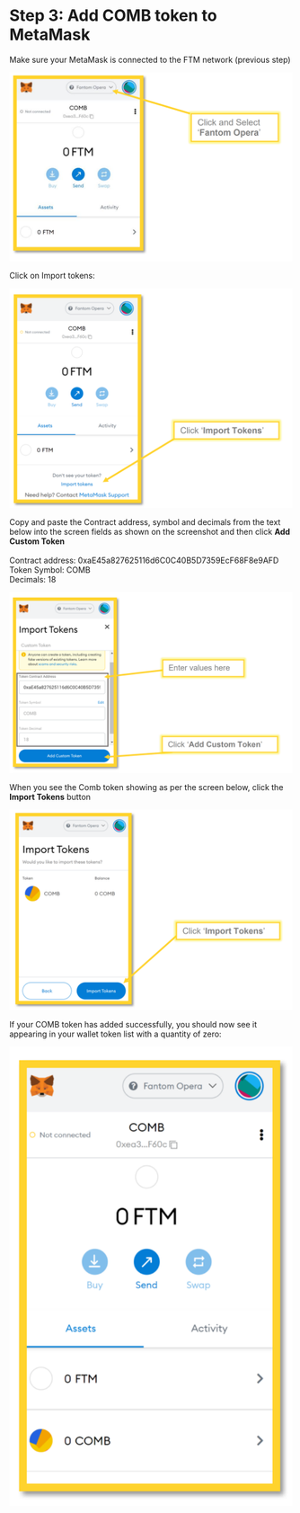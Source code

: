 # Step 3: Add COMB token to MetaMask

Make sure your MetaMask is connected to the FTM network (previous step)

![](<../../.gitbook/assets/image (28) (1) (1).png>)

Click on Import tokens:

![](<../../.gitbook/assets/image (21) (1) (1) (1).png>)

Copy and paste the Contract address, symbol and decimals from the text below into the screen fields as shown on the screenshot and then click **Add Custom Token** \
\
Contract address: 0xaE45a827625116d6C0C40B5D7359EcF68F8e9AFD \
Token Symbol: COMB \
Decimals: 18

![](<../../.gitbook/assets/image (18) (1) (1).png>)

When you see the Comb token showing as per the screen below, click the **Import Tokens** button

![](<../../.gitbook/assets/image (7) (1) (1) (1).png>)

If your COMB token has added successfully, you should now see it appearing in your wallet token list with a quantity of zero:

![](<../../.gitbook/assets/image (11).png>)
